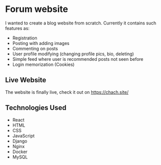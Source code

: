 # Forum website

I wanted to create a blog website from scratch. Currently it contains such features as:
- Registration
- Posting with adding images
- Commenting on posts
- User profile modifying (changing profile pics, bio, deleting)
- Simple feed where user is recommended posts not seen before
- Login memorization (Cookies)

## Live Website

The website is finally live, check it out on https://chach.site/

## Technologies Used

- React
- HTML
- CSS
- JavaScript
- Django
- Nginx
- Docker
- MySQL
